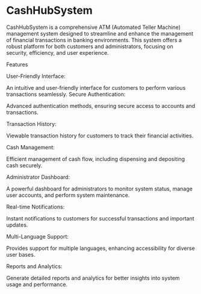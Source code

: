 # CashHubSystem
CashHubSystem is a comprehensive ATM (Automated Teller Machine) management system designed to streamline and enhance the management of financial transactions in banking environments. This system offers a robust platform for both customers and administrators, focusing on security, efficiency, and user experience.

Features

User-Friendly Interface:

An intuitive and user-friendly interface for customers to perform various transactions seamlessly.
Secure Authentication: 

Advanced authentication methods, ensuring secure access to accounts and transactions.

Transaction History: 

Viewable transaction history for customers to track their financial activities.

Cash Management:

Efficient management of cash flow, including dispensing and depositing cash securely.

Administrator Dashboard:

A powerful dashboard for administrators to monitor system status, manage user accounts, and perform system maintenance.

Real-time Notifications:

Instant notifications to customers for successful transactions and important updates.

Multi-Language Support:

Provides support for multiple languages, enhancing accessibility for diverse user bases.

Reports and Analytics: 

Generate detailed reports and analytics for better insights into system usage and performance.
